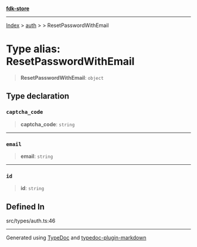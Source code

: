 [**fdk-store**](../../../README.md)
***

[Index](../../../API.md) > [auth](../../README.md) > [<internal>](../README.md) > ResetPasswordWithEmail

# Type alias: ResetPasswordWithEmail

> **ResetPasswordWithEmail**: `object`

## Type declaration

### `captcha_code`

> **captcha\_code**: `string`

***

### `email`

> **email**: `string`

***

### `id`

> **id**: `string`

## Defined In

src/types/auth.ts:46

***
Generated using [TypeDoc](https://typedoc.org/) and [typedoc-plugin-markdown](https://www.npmjs.com/package/typedoc-plugin-markdown)
